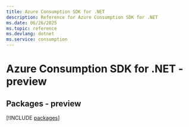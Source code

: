 ```yaml
---
title: Azure Consumption SDK for .NET
description: Reference for Azure Consumption SDK for .NET
ms.date: 06/26/2025
ms.topic: reference
ms.devlang: dotnet
ms.service: consumption
---
```

# Azure Consumption SDK for .NET - preview
## Packages - preview
[!INCLUDE [packages](consumption-index.md)]